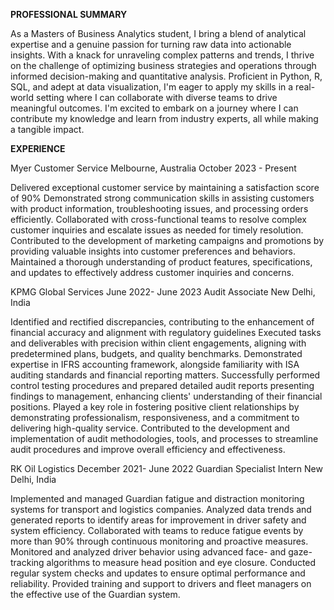 **PROFESSIONAL SUMMARY**


As a Masters of Business Analytics student, I bring a blend of analytical expertise and a genuine passion for turning raw data into actionable insights. With a knack for unraveling complex patterns and trends, I thrive on the challenge of optimizing business strategies and operations through informed decision-making and quantitative analysis. Proficient in Python, R, SQL, and adept at data visualization, I'm eager to apply my skills in a real-world setting where I can collaborate with diverse teams to drive meaningful outcomes. I'm excited to embark on a journey where I can contribute my knowledge and learn from industry experts, all while making a tangible impact.


**EXPERIENCE**


Myer
Customer Service
Melbourne, Australia
October 2023 - Present


Delivered exceptional customer service by maintaining a satisfaction score of 90%
Demonstrated strong communication skills in assisting customers with product information, troubleshooting issues, and processing orders efficiently.
Collaborated with cross-functional teams to resolve complex customer inquiries and escalate issues as needed for timely resolution.
Contributed to the development of marketing campaigns and promotions by providing valuable insights into customer preferences and behaviors.
Maintained a thorough understanding of product features, specifications, and updates to effectively address customer inquiries and concerns.


KPMG Global Services 
June 2022- June 2023 
Audit Associate
New Delhi, India

Identified and rectified discrepancies, contributing to the enhancement of financial accuracy and alignment with regulatory guidelines
Executed tasks and deliverables with precision within client engagements, aligning with predetermined plans, budgets, and quality benchmarks.
Demonstrated expertise in IFRS accounting framework, alongside familiarity with ISA auditing standards and financial reporting matters.
Successfully performed control testing procedures and prepared detailed audit reports presenting findings to management, enhancing clients' understanding of their financial positions.
Played a key role in fostering positive client relationships by demonstrating professionalism, responsiveness, and a commitment to delivering high-quality service.
Contributed to the development and implementation of audit methodologies, tools, and processes to streamline audit procedures and improve overall efficiency and effectiveness.


RK Oil Logistics 
December 2021- June 2022 
Guardian Specialist Intern
New Delhi, India


Implemented and managed Guardian fatigue and distraction monitoring systems for transport and logistics companies.
Analyzed data trends and generated reports to identify areas for improvement in driver safety and system efficiency.
Collaborated with teams to reduce fatigue events by more than 90% through continuous monitoring and proactive measures.
Monitored and analyzed driver behavior using advanced face- and gaze-tracking algorithms to measure head position and eye closure.
Conducted regular system checks and updates to ensure optimal performance and reliability. Provided training and support to drivers and fleet managers on the effective use of the Guardian system.

<!--
**ramandeep05252/ramandeep05252** is a ✨ _special_ ✨ repository because its `README.md` (this file) appears on your GitHub profile.

Here are some ideas to get you started:

- 🔭 I’m currently working on ...
- 🌱 I’m currently learning ...
- 👯 I’m looking to collaborate on ...
- 🤔 I’m looking for help with ...
- 💬 Ask me about ...
- 📫 How to reach me: ...
- 😄 Pronouns: ...
- ⚡ Fun fact: ...
-->
